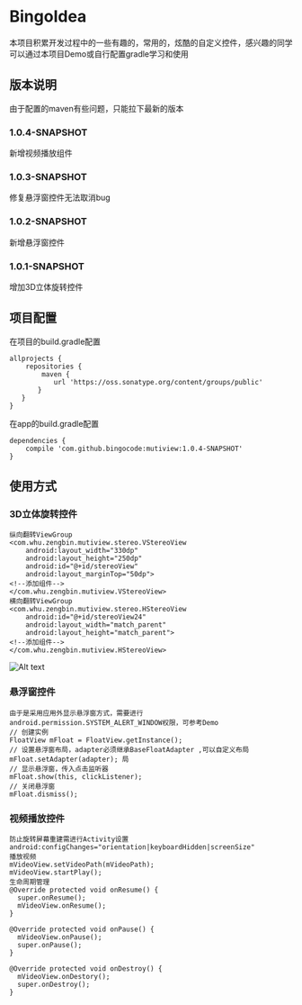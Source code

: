 # BingoIdea
本项目积累开发过程中的一些有趣的，常用的，炫酷的自定义控件，感兴趣的同学可以通过本项目Demo或自行配置gradle学习和使用

## 版本说明
由于配置的maven有些问题，只能拉下最新的版本
### 1.0.4-SNAPSHOT
新增视频播放组件
### 1.0.3-SNAPSHOT
修复悬浮窗控件无法取消bug
### 1.0.2-SNAPSHOT
新增悬浮窗控件
### 1.0.1-SNAPSHOT
增加3D立体旋转控件

## 项目配置
在项目的build.gradle配置

    allprojects {
        repositories {
            maven {
               url 'https://oss.sonatype.org/content/groups/public'
           }
       }
    }
在app的build.gradle配置

    dependencies {
        compile 'com.github.bingocode:mutiview:1.0.4-SNAPSHOT'
    }

## 使用方式
### 3D立体旋转控件

    纵向翻转ViewGroup
    <com.whu.zengbin.mutiview.stereo.VStereoView
        android:layout_width="330dp"
        android:layout_height="250dp"
        android:id="@+id/stereoView"
        android:layout_marginTop="50dp">
    <!--添加组件-->
    </com.whu.zengbin.mutiview.VStereoView>
    横向翻转ViewGroup
    <com.whu.zengbin.mutiview.stereo.HStereoView
        android:id="@+id/stereoView24"
        android:layout_width="match_parent"
        android:layout_height="match_parent">
    <!--添加组件-->
    </com.whu.zengbin.mutiview.HStereoView>
![Alt text](https://github.com/zengge6668/BingoIdea/raw/master/Screenshots/switch_horizon.png)

### 悬浮窗控件
    由于是采用应用外显示悬浮窗方式，需要进行android.permission.SYSTEM_ALERT_WINDOW权限，可参考Demo
    // 创建实例
    FloatView mFloat = FloatView.getInstance();
    // 设置悬浮窗布局，adapter必须继承BaseFloatAdapter ,可以自定义布局
    mFloat.setAdapter(adapter); 局
    // 显示悬浮窗，传入点击监听器
    mFloat.show(this, clickListener);
    // 关闭悬浮窗
    mFloat.dismiss();
### 视频播放控件
    防止旋转屏幕重建需进行Activity设置
    android:configChanges="orientation|keyboardHidden|screenSize"
    播放视频
    mVideoView.setVideoPath(mVideoPath);
    mVideoView.startPlay();
    生命周期管理
    @Override protected void onResume() {
      super.onResume();
      mVideoView.onResume();
    }

    @Override protected void onPause() {
      mVideoView.onPause();
      super.onPause();
    }

    @Override protected void onDestroy() {
      mVideoView.onDestory();
      super.onDestroy();
    }





